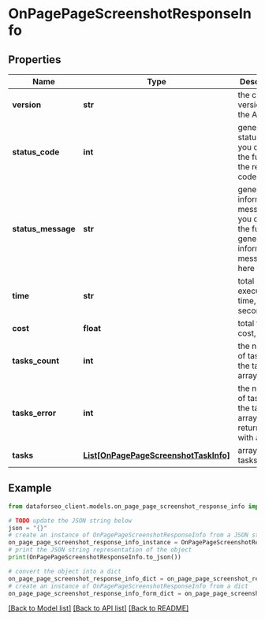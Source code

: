 # OnPagePageScreenshotResponseInfo


## Properties

Name | Type | Description | Notes
------------ | ------------- | ------------- | -------------
**version** | **str** | the current version of the API | [optional] 
**status_code** | **int** | general status code you can find the full list of the response codes here | [optional] 
**status_message** | **str** | general informational message you can find the full list of general informational messages here | [optional] 
**time** | **str** | total execution time, seconds | [optional] 
**cost** | **float** | total tasks cost, USD | [optional] 
**tasks_count** | **int** | the number of tasks in the tasks array | [optional] 
**tasks_error** | **int** | the number of tasks in the tasks array returned with an error | [optional] 
**tasks** | [**List[OnPagePageScreenshotTaskInfo]**](OnPagePageScreenshotTaskInfo.md) | array of tasks | [optional] 

## Example

```python
from dataforseo_client.models.on_page_page_screenshot_response_info import OnPagePageScreenshotResponseInfo

# TODO update the JSON string below
json = "{}"
# create an instance of OnPagePageScreenshotResponseInfo from a JSON string
on_page_page_screenshot_response_info_instance = OnPagePageScreenshotResponseInfo.from_json(json)
# print the JSON string representation of the object
print(OnPagePageScreenshotResponseInfo.to_json())

# convert the object into a dict
on_page_page_screenshot_response_info_dict = on_page_page_screenshot_response_info_instance.to_dict()
# create an instance of OnPagePageScreenshotResponseInfo from a dict
on_page_page_screenshot_response_info_form_dict = on_page_page_screenshot_response_info.from_dict(on_page_page_screenshot_response_info_dict)
```
[[Back to Model list]](../README.md#documentation-for-models) [[Back to API list]](../README.md#documentation-for-api-endpoints) [[Back to README]](../README.md)



